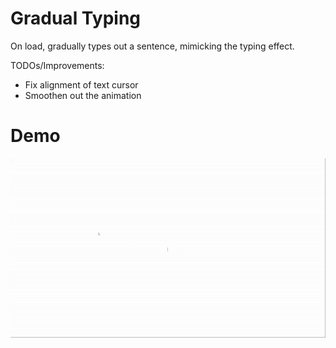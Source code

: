 # Gradual Typing
On load, gradually types out a sentence, mimicking the typing effect.

TODOs/Improvements:
* Fix alignment of text cursor 
* Smoothen out the animation

# Demo
![](demo.gif)